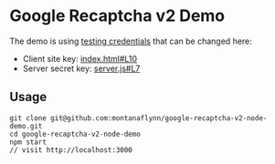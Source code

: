 # Google Recaptcha v2 Demo

The demo is using [testing credentials](https://developers.google.com/recaptcha/docs/faq#id-like-to-run-automated-tests-with-recaptcha.-what-should-i-do) that can be changed here:

- Client site key: [index.html#L10](./index.html#L10)
- Server secret key: [server.js#L7](./server.js#L7)

## Usage 

```
git clone git@github.com:montanaflynn/google-recaptcha-v2-node-demo.git
cd google-recaptcha-v2-node-demo
npm start
// visit http://localhost:3000
```
